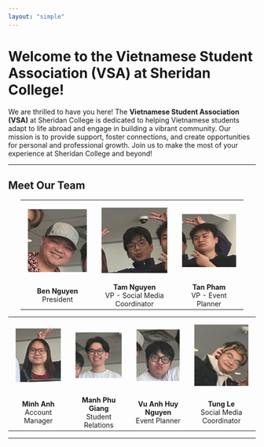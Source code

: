 ```yaml
---
layout: "simple"
---
```


# Welcome to the Vietnamese Student Association (VSA) at Sheridan College!

We are thrilled to have you here! The **Vietnamese Student Association (VSA)** at Sheridan College is dedicated to helping Vietnamese students adapt to life abroad and engage in building a vibrant community. Our mission is to provide support, foster connections, and create opportunities for personal and professional growth. Join us to make the most of your experience at Sheridan College and beyond!

---

## Meet Our Team

<!-- First table with 3 members -->
<table style="width: 90%; text-align: center; margin-left: auto; margin-right: auto;">
  <tr>
    <td style="padding: 15px; text-align: center;"><img src="./anh-ben.png" alt="Ben Nguyen" style="width: 480px; height: auto;" /></td>
    <td style="padding: 15px; text-align: center;"><img src="./tam.png" alt="Tam Nguyen" style="width: 480px; height: auto;" /></td>
    <td style="padding: 15px; text-align: center;"><img src="./tan.png" alt="Tan Pham" style="width: 480px; height: auto;" /></td>
  </tr>
  <tr>
    <td style="text-align: center;"><strong>Ben Nguyen</strong><br/>President</td>
    <td style="text-align: center;"><strong>Tam Nguyen</strong><br/>VP - Social Media Coordinator</td>
    <td style="text-align: center;"><strong>Tan Pham</strong><br/>VP - Event Planner</td>
  </tr>
</table>

<!-- Second table with 4 members -->
<table style="width: 100%; text-align: center; margin-left: auto; margin-right: auto;">
  <tr>
    <td style="padding: 15px; text-align: center;"><img src="./alice.png" alt="Minh Anh" style="width: 480px; height: auto;" /></td>
    <td style="padding: 15px; text-align: center;"><img src="./phu.png" alt="Manh Phu Giang" style="width: 480px; height: auto;" /></td>
    <td style="padding: 15px; text-align: center;"><img src="./huy.png" alt="Vu Anh Huy Nguyen" style="width: 480px; height: auto;" /></td>
    <td style="padding: 15px; text-align: center;"><img src="./tung.png" alt="Tung Le" style="width: 480px; height: auto;" /></td>
  </tr>
  <tr>
    <td style="text-align: center;"><strong>Minh Anh</strong><br/>Account Manager</td>
    <td style="text-align: center;"><strong>Manh Phu Giang</strong><br/>Student Relations</td>
    <td style="text-align: center;"><strong>Vu Anh Huy Nguyen</strong><br/>Event Planner</td>
    <td style="text-align: center;"><strong>Tung Le</strong><br/>Social Media Coordinator</td>
  </tr>
</table>

---